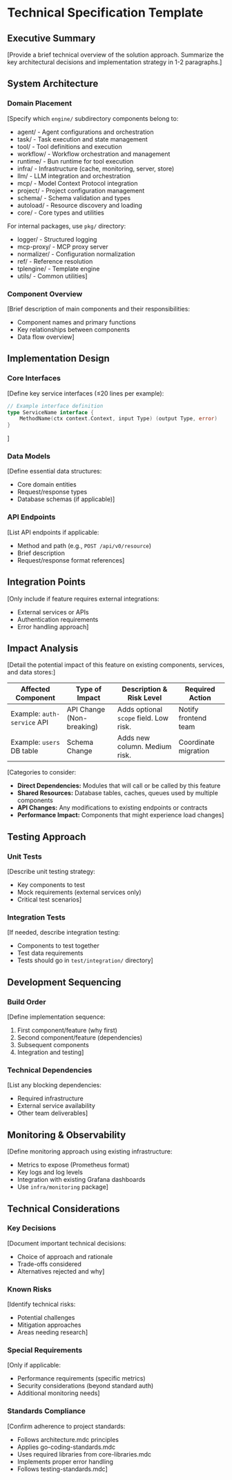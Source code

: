 # Technical Specification Template

## Executive Summary

[Provide a brief technical overview of the solution approach. Summarize the key architectural decisions and implementation strategy in 1-2 paragraphs.]

## System Architecture

### Domain Placement

[Specify which `engine/` subdirectory components belong to:

- agent/ - Agent configurations and orchestration
- task/ - Task execution and state management
- tool/ - Tool definitions and execution
- workflow/ - Workflow orchestration and management
- runtime/ - Bun runtime for tool execution
- infra/ - Infrastructure (cache, monitoring, server, store)
- llm/ - LLM integration and orchestration
- mcp/ - Model Context Protocol integration
- project/ - Project configuration management
- schema/ - Schema validation and types
- autoload/ - Resource discovery and loading
- core/ - Core types and utilities

For internal packages, use `pkg/` directory:

- logger/ - Structured logging
- mcp-proxy/ - MCP proxy server
- normalizer/ - Configuration normalization
- ref/ - Reference resolution
- tplengine/ - Template engine
- utils/ - Common utilities]

### Component Overview

[Brief description of main components and their responsibilities:

- Component names and primary functions
- Key relationships between components
- Data flow overview]

## Implementation Design

### Core Interfaces

[Define key service interfaces (≤20 lines per example):

```go
// Example interface definition
type ServiceName interface {
    MethodName(ctx context.Context, input Type) (output Type, error)
}
```

]

### Data Models

[Define essential data structures:

- Core domain entities
- Request/response types
- Database schemas (if applicable)]

### API Endpoints

[List API endpoints if applicable:

- Method and path (e.g., `POST /api/v0/resource`)
- Brief description
- Request/response format references]

## Integration Points

[Only include if feature requires external integrations:

- External services or APIs
- Authentication requirements
- Error handling approach]

## Impact Analysis

[Detail the potential impact of this feature on existing components, services, and data stores:]

| Affected Component          | Type of Impact            | Description & Risk Level               | Required Action      |
| --------------------------- | ------------------------- | -------------------------------------- | -------------------- |
| Example: `auth-service` API | API Change (Non-breaking) | Adds optional `scope` field. Low risk. | Notify frontend team |
| Example: `users` DB table   | Schema Change             | Adds new column. Medium risk.          | Coordinate migration |

[Categories to consider:

- **Direct Dependencies:** Modules that will call or be called by this feature
- **Shared Resources:** Database tables, caches, queues used by multiple components
- **API Changes:** Any modifications to existing endpoints or contracts
- **Performance Impact:** Components that might experience load changes]

## Testing Approach

### Unit Tests

[Describe unit testing strategy:

- Key components to test
- Mock requirements (external services only)
- Critical test scenarios]

### Integration Tests

[If needed, describe integration testing:

- Components to test together
- Test data requirements
- Tests should go in `test/integration/` directory]

## Development Sequencing

### Build Order

[Define implementation sequence:

1. First component/feature (why first)
2. Second component/feature (dependencies)
3. Subsequent components
4. Integration and testing]

### Technical Dependencies

[List any blocking dependencies:

- Required infrastructure
- External service availability
- Other team deliverables]

## Monitoring & Observability

[Define monitoring approach using existing infrastructure:

- Metrics to expose (Prometheus format)
- Key logs and log levels
- Integration with existing Grafana dashboards
- Use `infra/monitoring` package]

## Technical Considerations

### Key Decisions

[Document important technical decisions:

- Choice of approach and rationale
- Trade-offs considered
- Alternatives rejected and why]

### Known Risks

[Identify technical risks:

- Potential challenges
- Mitigation approaches
- Areas needing research]

### Special Requirements

[Only if applicable:

- Performance requirements (specific metrics)
- Security considerations (beyond standard auth)
- Additional monitoring needs]

### Standards Compliance

[Confirm adherence to project standards:

- Follows architecture.mdc principles
- Applies go-coding-standards.mdc
- Uses required libraries from core-libraries.mdc
- Implements proper error handling
- Follows testing-standards.mdc]
